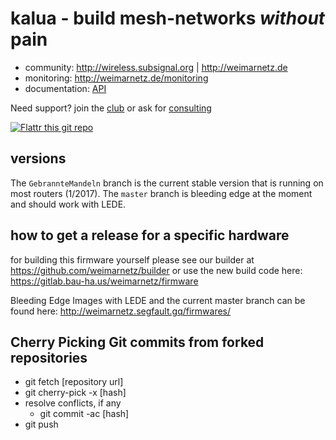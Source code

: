 kalua - build mesh-networks _without_ pain
==========================================

* community: http://wireless.subsignal.org | http://weimarnetz.de
* monitoring: http://weimarnetz.de/monitoring
* documentation: [API](http://wireless.subsignal.org/index.php?title=Firmware-Dokumentation_API)


Need support?
join the [club](http://www.weimarnetz.de) or ask for [consulting](http://bittorf-wireless.de)

[![Flattr this git repo](http://api.flattr.com/button/flattr-badge-large.png)](https://flattr.com/submit/auto?user_id=weimarnetz&url=https://github.com/weimarnetz/weimarnetz&title=weimarnetz&language=&tags=github&category=software)

versions
--------

The `GebrannteMandeln` branch is the current stable version that is running on most routers (1/2017). The `master` branch is bleeding edge at the moment and should work with LEDE.


how to get a release for a specific hardware
--------------------------------------------

for building this firmware yourself please see our builder at https://github.com/weimarnetz/builder or use the new build code here: https://gitlab.bau-ha.us/weimarnetz/firmware

Bleeding Edge Images with LEDE and the current master branch can be found here: http://weimarnetz.segfault.gq/firmwares/ 


Cherry Picking Git commits from forked repositories
---------------------------------------------------

* git fetch [repository url]
* git cherry-pick -x [hash]
* resolve conflicts, if any
    * git commit -ac [hash]
* git push
